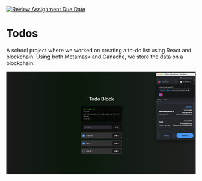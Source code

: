 [![Review Assignment Due Date](https://classroom.github.com/assets/deadline-readme-button-24ddc0f5d75046c5622901739e7c5dd533143b0c8e959d652212380cedb1ea36.svg)](https://classroom.github.com/a/shSoOe6P)

# Todos

A school project where we worked on creating a to-do list using React and blockchain. Using both Metamask and Ganache, we store the data on a blockchain.

!['App'](./todo-block.png)
